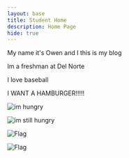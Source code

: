 ```yaml
---
layout: base
title: Student Home 
description: Home Page
hide: true
---
```


My name it's Owen and I this is my blog

Im a freshman at Del Norte

I love baseball

I WANT A HAMBURGER!!!!!

![im hungry](https://i.ebayimg.com/images/g/ZYgAAOSwkSdjxzbC/s-l400.png)

![im still hungry](https://www.thecookierookie.com/wp-content/uploads/2023/04/featured-stovetop-burgers-recipe.jpg)

![Flag](https://www.flagcolorcodes.com/filter?f=norway&e=waves)

![Flag](https://m.media-amazon.com/images/I/61wBttqPtYL.jpg)